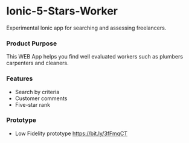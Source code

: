 # Ionic-5-Stars-Worker

Experimental Ionic app for searching and assessing freelancers.

### Product Purpose

This WEB App helps you find well evaluated workers such as plumbers carpenters and cleaners.

### Features

* Search by criteria
* Customer comments
* Five-star rank

### Prototype

* Low Fidelity prototype <https://bit.ly/3fFmqCT>


